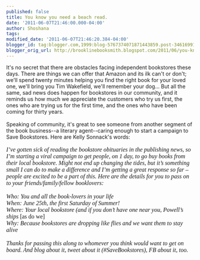 ```yaml
---
published: false
title: You know you need a beach read.
date: '2011-06-07T21:46:00.000-04:00'
author: Shoshana
tags: 
modified_date: '2011-06-07T21:46:20.384-04:00'
blogger_id: tag:blogger.com,1999:blog-5767374071871443859.post-3461699163670611564
blogger_orig_url: http://brooklinebooksmith.blogspot.com/2011/06/you-know-you-need-beach-read.html
---
```


It's no secret that there are obstacles facing independent bookstores these days. There are things we can offer that Amazon and its ilk can't or don't; we'll spend twenty minutes helping you find the right book for your loved one, we'll bring you Tim Wakefield, we'll remember your dog... But all the same, sad news does happen for bookstores in our community, and it reminds us how much we appreciate the customers who try us first, the ones who are trying us for the first time, and the ones who have been coming for thirty years.<br /><br />Speaking of community, it's great to see someone from another segment of the book business--a literary agent--caring enough to start a campaign to Save Bookstores. Here are Kelly Sonnack's words:<br /><br /><span class="z19Dle zG9tqc" id="col-z13ydd1x1u3tfbnzp04cd3m5bnmwe3dqudw"><span class="HgYomf"><span class="QGJaM Ig Uqtsze" style="display: block;"><i><span style="font-family: Calibri; font-size: x-small;"><span style="font-family: Calibri; font-size: 12pt;">I’ve  gotten sick of reading the bookstore obituaries in the publishing news,  so I’m starting a viral campaign to get people, on 1 day, to go buy  books from their local bookstore. Might not end up changing the tides,  but it’s something small I can do to make a difference and I’m getting a  great response so far – people are excited to be a part of this. Here  are the details for you to pass on to your friends/family/fellow  booklovers:<br /><br />Who: You and all the book-lovers in your life<br />When: June 25th, the first Saturday of Summer!<br />Where: Your local bookstore (and if you don’t have one near you, Powell’s ships </span></span></i><span style="font-family: Calibri; font-size: x-small;"><span style="font-family: Calibri; font-size: 12pt;">[as do we]</span></span><i><span style="font-family: Calibri; font-size: x-small;"><span style="font-family: Calibri; font-size: 12.0pt;"><br />Why: Because bookstores are dropping like flies and we want them to stay alive<br /><br />Thanks  for passing this along to whomever you think would want to get on  board. And blog about it, tweet about it (#SaveBookstores), FB about it,  too.</span></span></i></span></span></span>